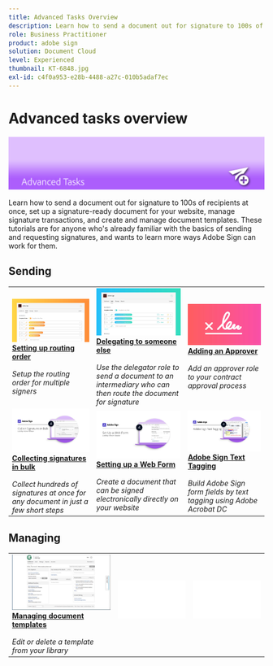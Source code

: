 ```yaml
---
title: Advanced Tasks Overview
description: Learn how to send a document out for signature to 100s of recipients at once, set up a signature-ready document for your website, manage signature transactions, and create and manage document templates
role: Business Practitioner
product: adobe sign
solution: Document Cloud
level: Experienced
thumbnail: KT-6848.jpg
exl-id: c4f0a953-e28b-4488-a27c-010b5adaf7ec
---
```

# Advanced tasks overview

![Sign Advanced Image](../assets/Hero-Advanced.png)

Learn how to send a document out for signature to 100s of recipients at once, set up a signature-ready document for your website, manage signature transactions, and create and manage document templates. These tutorials are for anyone who's already familiar with the basics of sending and requesting signatures, and wants to learn more ways Adobe Sign can work for them.

## Sending

<table style="table-layout:fixed">
<tr>
  <td>
    <a href="setting-up-routing.md">
      <img alt="Setting up routing order" src="../assets/Routing.png">
    </a>
    <div>
    <a href="setting-up-routing.md"><strong>Setting up routing order</strong></a>
    </div>
    <br>
    <em>Setup the routing order for multiple signers</em>
  </td>
  <td>
    <a href="delegate-signature.md">
      <img alt="Delegating to someone else" src="../assets/Delegating.png" />
    </a>  
    <div>
    <a href="delegate-signature.md"><strong>Delegating to someone else</strong></a>
    </div>
    <br>
    <em>Use the delegator role to send a document to an intermediary who can then route the document for signature</em>
  </td>
  <td>
    <a href="add-an-approver.md">
      <img alt="Adding an Approver" src="../assets/Approver.png" />
    </a>
    <div>
    <a href="add-an-approver.md"><strong>Adding an Approver</strong></a>
    </div>
    <br>
    <em>Add an approver role to your contract approval process</em>
  </td>
</tr>
<tr>
  <td>
    <a href="megasign.md">
      <img alt="Collecting signatures in bulk" src="../assets/Megasign.png" />
    </a>
    <div>
    <a href="megasign.md"><strong>Collecting signatures in bulk</strong></a>
    </div>
    <br>
    <em>Collect hundreds of signatures at once for any document in just a few short steps</em>
  </td>
  <td>
    <a href="webform.md">
      <img alt="Setting up a Web Form" src="../assets/Webform.png" />
    </a>
    <div>
    <a href="webform.md"><strong>Setting up a Web Form</strong></a>
    </div>
    <br>
    <em>Create a document that can be signed electronically directly on your website</em>
  </td> 
  <td>
    <a href="adobe-sign-text-tagging.md">
      <img alt="Adobe Sign Text Tagging" src="../assets/Text-Tagging.png" />
  </a>
    <div>
    <a href="adobe-sign-text-tagging.md"><strong>Adobe Sign Text Tagging</strong></a>
    </div>
    <br>
    <em>Build Adobe Sign form fields by text tagging using Adobe Acrobat DC</em>
  </td> 
</table>

## Managing

<table style="table-layout:fixed">
<tr>
  <td>
    <a href="edit-a-template.md">
      <img alt="Managing document templates" src="../assets/ManageTemplate.png" />
    </a>
    <div>
    <a href="edit-a-template.md"><strong>Managing document templates</strong></a>
    </div>
    <br>
    <em>Edit or delete a template from your library</em>
  </td>  
  <td>
    <img alt="Spacer" src="../assets/Whitespacer.png" />
    <div>
    <br>
  </td>
  <td>
    <img alt="Spacer" src="../assets/Whitespacer.png" />
    <div>
    <br>
  </td>
</tr>
</table>
